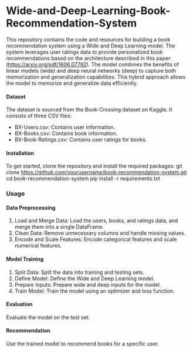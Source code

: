 # Wide-and-Deep-Learning-Book-Recommendation-System

This repository contains the code and resources for building a book recommendation system using a Wide and Deep Learning model. The system leverages user ratings data to provide personalized book recommendations based on the architecture described in this paper (https://arxiv.org/pdf/1606.07792). The model combines the benefits of linear models (wide) and deep neural networks (deep) to capture both memorization and generalization capabilities. This hybrid approach allows the model to memorize and generalize data efficiently.

#### Dataset
The dataset is sourced from the Book-Crossing dataset on Kaggle. It consists of three CSV files:
* BX-Users.csv: Contains user information.
* BX-Books.csv: Contains book information.
* BX-Book-Ratings.csv: Contains user ratings for books.

#### Installation
To get started, clone the repository and install the required packages:
git clone https://github.com/yourusername/book-recommendation-system.git
cd book-recommendation-system
pip install -r requirements.txt

### Usage

#### Data Preprocessing
1. Load and Merge Data: Load the users, books, and ratings data, and merge them into a single DataFrame.
2. Clean Data: Remove unnecessary columns and handle missing values.
3. Encode and Scale Features: Encode categorical features and scale numerical features.

#### Model Training
1. Split Data: Split the data into training and testing sets.
2. Define Model: Define the Wide and Deep Learning model.
3. Prepare Inputs: Prepare wide and deep inputs for the model.
4. Train Model: Train the model using an optimizer and loss function.

#### Evaluation
Evaluate the model on the test set.

#### Recommendation
Use the trained model to recommend books for a specific user.
